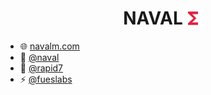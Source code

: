 <h1 align="center" style="display: flex; align-items:center; justify-content:center; flex: 1; font-weight: bold;">
  NAVAL<img src="./functions.svg" alt="navalm logo" height="32px">
</h1>

- 🌐 [navalm.com](https://navalm.com)
- 🚀 [@naval](https://figma.com/@naval)
- 🌱 [@rapid7](https://rapid7.com)
- ⚡ [@fueslabs](https://fues.us)

<!--
**navalmonga/navalmonga** is a ✨ _special_ ✨ repository because its `README.md` (this file) appears on your GitHub profile.

Here are some ideas to get you started:

- 🔭 I’m currently working on ...
- 🌱 I’m currently learning ...
- 👯 I’m looking to collaborate on ...
- 🤔 I’m looking for help with ...
- 💬 Ask me about ...
- 📫 How to reach me: ...
- 😄 Pronouns: ...
- ⚡ Fun fact: ...
-->
